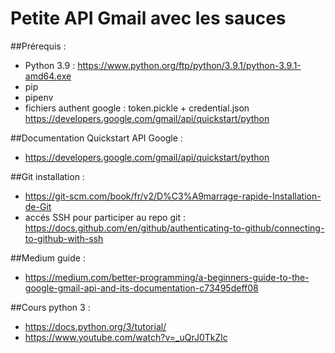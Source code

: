 # Petite API Gmail avec les sauces

##Prérequis :
* Python 3.9 : https://www.python.org/ftp/python/3.9.1/python-3.9.1-amd64.exe
* pip
* pipenv
* fichiers authent google : token.pickle + credential.json
https://developers.google.com/gmail/api/quickstart/python

##Documentation Quickstart API Google :
* https://developers.google.com/gmail/api/quickstart/python

##Git installation : 
* https://git-scm.com/book/fr/v2/D%C3%A9marrage-rapide-Installation-de-Git
* accés SSH pour participer au repo git : https://docs.github.com/en/github/authenticating-to-github/connecting-to-github-with-ssh
  
##Medium guide :
* https://medium.com/better-programming/a-beginners-guide-to-the-google-gmail-api-and-its-documentation-c73495deff08

##Cours python 3 :
* https://docs.python.org/3/tutorial/
* https://www.youtube.com/watch?v=_uQrJ0TkZlc

